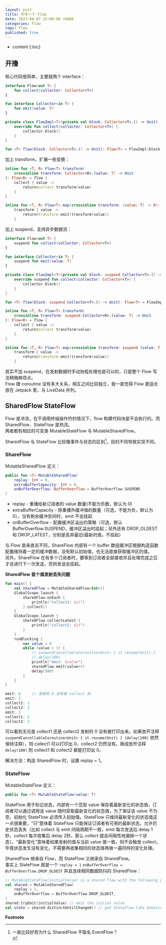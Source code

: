 ```yaml
---
layout: post
title: 手写一个 Flow
date: 2023-08-07 15:00:00 +0800
categories: Flow
tags: Flow
published: true
---
```


* content
{:toc}

## 开撸

核心代码很简单，主要就两个 interface：

```kotlin
interface Flow<out T> {
    fun collect(collector: Collector<T>)
}

fun interface Collector<in T> {
    fun emit(value: T)
}

private class FlowImpl<T>(private val block: Collector<T>.() -> Unit) : Flow<T> {
    override fun collect(collector: Collector<T>) {
        collector.block()
    }
}

fun <T> flow(block: Collector<T>.() -> Unit): Flow<T> = FlowImpl(block)
```

加上 transform，扩展一些变换：

```kotlin
inline fun <T, R> Flow<T>.transform(
    crossinline transform: Collector<R>.(value: T) -> Unit
): Flow<R> = flow {
    collect { value ->
        return@collect transform(value)
    }
}

inline fun <T, R> Flow<T>.map(crossinline transform: (value: T) -> R): Flow<R> =
    transform { value ->
        return@transform emit(transform(value))
    }
```

加上 suspend，支持异步数据流：

```kotlin
interface Flow<out T> {
    suspend fun collect(collector: Collector<T>)
}

fun interface Collector<in T> {
    suspend fun emit(value: T)
}

private class FlowImpl<T>(private val block: suspend Collector<T>.() -> Unit) : Flow<T> {
    override suspend fun collect(collector: Collector<T>) {
        collector.block()
    }
}

fun <T> flow(block: suspend Collector<T>.() -> Unit): Flow<T> = FlowImpl(block)

inline fun <T, R> Flow<T>.transform(
    crossinline transform: suspend Collector<R>.(value: T) -> Unit
): Flow<R> = flow {
    collect { value ->
        return@collect transform(value)
    }
}

inline fun <T, R> Flow<T>.map(crossinline transform: suspend (value: T) -> R): Flow<R> =
    transform { value ->
        return@transform emit(transform(value))
    }
```

其实不加 suspend，在发射数据时手动协程处理也是可以的，只是整个 Flow 写法稍微麻烦点。<br>
Flow 跟 coroutine 没有多大关系，相互之间比较独立，我一直觉得 Flow 更适合放在 Jetpack 里，与 LiveData 并列。

## SharedFlow StateFlow

Flow 是冷流，在不调用终端操作符的情况下，flow 构建代码块是不会执行的。而 SharedFlow、StateFlow 是热流。<br>
两者都有相应的可变类 MutableStateFlow 与 MutableSharedFlow。

SharedFlow 与 StateFlow 比较像事件与状态的区别[^1]，目的不同导致实现不同。<br>

### ShareFlow

MutableSharedFlow 定义：

```kotlin
public fun <T> MutableSharedFlow(
    replay: Int = 0,
    extraBufferCapacity: Int = 0,
    onBufferOverflow: BufferOverflow = BufferOverflow.SUSPEND
)
```

* replay - 重播给新订阅者的 value 数量(不能为负数，默认为 0)
* extraBufferCapacity - 除重播外缓冲值的数量（可选，不能为负，默认为 0），当有剩余缓冲空间时，emit 不会挂起
* onBufferOverflow - 配置缓冲区溢出的策略（可选，默认 BufferOverflow.SUSPEND，缓冲区溢出时挂起；另外还有 DROP_OLDEST 和 DROP_LATEST，分别是丢弃最旧/最新的值，不挂起）

与 Flow 直来直去不同，ShareFlow 内部有一个 buffer 数组缓冲区根据构造函数配置维持着一定的缓冲数据，没有默认初始值，也无法直接获取缓冲区的值。<br>
另外，ShareFlow 在有多个订阅者时，要等到订阅者全部接收并且处理完成之后才会进行下一次发送，否则发送会挂起。

**SharedFlow 首个值发射丢失问题**

```kotlin
fun main() {
    val sharedFlow = MutableSharedFlow<Int>()
    GlobalScope.launch {
        sharedFlow.onEach {
            println("collect1: $it")
        }.collect()
    }
    GlobalScope.launch {
        sharedFlow.collectLatest {
            println("collect2: $it")
        }
    }
    runBlocking {
        var value = 0
        while (value < 3) {
            // suspendCancellableCoroutine<Unit> { it.resume(Unit) }
            // delay(100)
            println("emit: $value")
            sharedFlow.emit(value++)
            delay(500)
        }
    }
}
```
 
```kotlin
emit: 0     // 发射的 0 没有被 collect 到
emit: 1
collect1: 1
collect2: 1
emit: 2
collect1: 2
collect2: 2
```

可以看到无论是 collect1 还是 collect2 发射的 0 没有被打印出来。如果放开注释 `suspendCancellableCoroutine<Unit> { it.resume(Unit) }`（`delay(100)` 依然保持注释），则 collect1 可以打印出 0，collect2 仍然没有。换成放开注释 `delay(100)` 则 collect1 和 collect2 都能打印出 0。

解决方法：构造 SharedFlow 时，设置 replay = 1。

### StateFlow

MutableStateFlow 定义：
```kotlin
public fun <T> MutableStateFlow(value: T)
```

StateFlow 用于标记状态，内部有一个范型 value 保存着最新变化的状态值，订阅者可以通过调用该 value 随时获取最新变化的状态值，为了保证该 value 不为空，初始化 StateFlow 必须传入初始值。StateFlow 只维持最新变化的状态值这一点很重要，“只”意味着 StateFlow 只能保证订阅者有可用的最新状态，允许历史状态丢失（比如 collect 与 emit 间隔周期不一致，emit 每次发送后 delay 1 秒，collect 每次收集后 delay 2秒，那么 collect 就会间隔性地漏掉一个状态）。“最新变化”意味着如果发射的值与当前 value 值一致，则不会触发 collect，毕竟状态发生没有变化，不需要再收集相同的状态值再做一遍同样的变化处理。

SharedFlow 继承自 Flow，而 StateFlow 又继承自 SharedFlow。<br>
事实上 StateFlow 就是一个 `replay = 1` `onBufferOverflow = BufferOverflow.DROP_OLDEST` 并且连续相同数据防抖的 SharedFlow：

```kotlin
// MutableStateFlow(initialValue) is a shared flow with the following parameters:
val shared = MutableSharedFlow(
    replay = 1,
    onBufferOverflow = BufferOverflow.DROP_OLDEST,
)
shared.tryEmit(initialValue) // emit the initial value
val state = shared.distinctUntilChanged() // get StateFlow-like behavior
```

**Footnote**

[^1]: 一直比较好奇为什么 SharedFlow 不取名 EventFlow？<br>

<!-- KotlinConf 2019: Asynchronous Data Streams with Kotlin Flow by Roman Elizarov - https://www.youtube.com/watch?v=tYcqn48SMT8 -->
<!-- https://kotlinlang.org/api/kotlinx.coroutines/kotlinx-coroutines-core/kotlinx.coroutines.flow/-shared-flow/ -->
<!-- https://kotlinlang.org/api/kotlinx.coroutines/kotlinx-coroutines-core/kotlinx.coroutines.flow/-state-flow/ -->
<!-- https://github.com/Kotlin/kotlinx.coroutines/issues/1973 -->
<!-- https://github.com/Kotlin/kotlinx.coroutines/issues/2034 -->
<!-- https://stackoverflow.com/questions/65695960/sharedflow-always-missing-out-on-the-initial-value -->
<!-- https://www.baeldung.com/kotlin/flows-vs-channels -->
<!-- https://stackoverflow.com/questions/59412793/kotlin-coroutines-channel-vs-flow -->
<!-- https://medium.com/swlh/introduction-to-flow-channel-and-shared-stateflow-e1c28c5bc755 -->